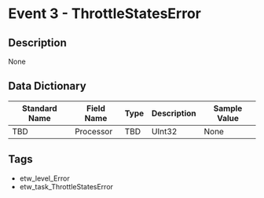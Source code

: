 # Event 3 - ThrottleStatesError

## Description
None

## Data Dictionary
|Standard Name|Field Name|Type|Description|Sample Value|
|---|---|---|---|---|
|TBD|Processor|TBD|UInt32|None|None|

## Tags
* etw_level_Error
* etw_task_ThrottleStatesError